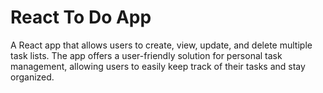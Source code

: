 # React To Do App

A React app that allows users to create, view, update, and delete multiple task lists. The app offers a user-friendly solution for personal task management, allowing users to easily keep track of their tasks and stay organized.
